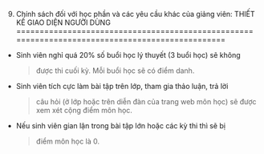 9. Chính sách đối với học phần và các yêu cầu khác của giảng viên: THIẾT KẾ GIAO DIỆN NGƯỜI DÙNG
================================================================================================

-   Sinh viên nghỉ quá 20% số buổi học lý thuyết (3 buổi học) sẽ không
    > được thi cuối kỳ. Mỗi buổi học sẽ có điểm danh.

-   Sinh viên tích cực làm bài tập trên lớp, tham gia thảo luận, trả lời
    > câu hỏi (ở lớp hoặc trên diễn đàn của trang web môn học) sẽ được
    > xem xét cộng điểm môn học.

-   Nếu sinh viên gian lận trong bài tập lớn hoặc các kỳ thi thì sẽ bị
    > điểm môn học là 0.

